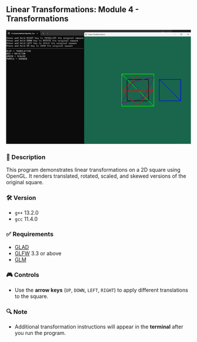 ## Linear Transformations: Module 4 - Transformations

![output](transformations.png)

### 📄 Description
This program demonstrates linear transformations on a 2D square using OpenGL. It renders translated, rotated, scaled, and skewed versions of the original square.

### 🛠️ Version
- `g++` 13.2.0  
- `gcc` 11.4.0

### ✅ Requirements
- [GLAD](https://glad.dav1d.de/)
- [GLFW](https://www.glfw.org/) 3.3 or above
- [GLM](https://github.com/g-truc/glm)

### 🎮 Controls
- Use the **arrow keys** (`UP`, `DOWN`, `LEFT`, `RIGHT`) to apply different translations to the square.

### 🔍 Note
- Additional transformation instructions will appear in the **terminal** after you run the program.

